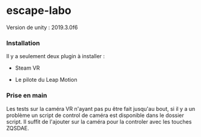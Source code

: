 # escape-labo

Version de unity : 2019.3.0f6

### Installation 

Il y a seulement deux plugin à installer :

 - Steam VR

 - Le pilote du Leap Motion

### Prise en main

 Les tests sur la caméra VR n'ayant pas pu être fait jusqu'au bout, si il y a un problème un script de control de caméra est disponible dans le dossier script. Il suffit de l'ajouter sur la caméra pour la controler avec les touches ZQSDAE.
